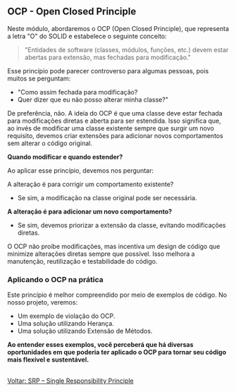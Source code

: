 ## OCP - Open Closed Principle

Neste módulo, abordaremos o OCP (Open Closed Principle), que representa a letra "O" do SOLID e estabelece o seguinte conceito: 

> "Entidades de software (classes, módulos, funções, etc.) devem estar abertas para extensão, mas fechadas para modificação." 

Esse princípio pode parecer controverso para algumas pessoas, pois muitos se perguntam: 
- "Como assim fechada para modificação?
- Quer dizer que eu não posso alterar minha classe?"

De preferência, não. A ideia do OCP é que uma classe deve estar fechada para modificações diretas e aberta para ser estendida. Isso significa que, ao invés de modificar uma classe existente sempre que surgir um novo requisito, devemos criar extensões para adicionar novos comportamentos sem alterar o código original. 

**Quando modificar e quando estender?**<br />

Ao aplicar esse princípio, devemos nos perguntar:<br /> 

A alteração é para corrigir um comportamento existente? 
- Se sim, a modificação na classe original pode ser necessária. 

**A alteração é para adicionar um novo comportamento?**<br /> 
- Se sim, devemos priorizar a extensão da classe, evitando modificações diretas. 

O OCP não proíbe modificações, mas incentiva um design de código que minimize alterações diretas sempre que possível. Isso melhora a manutenção, reutilização e testabilidade do código. 

### Aplicando o OCP na prática 

Este princípio é melhor compreendido por meio de exemplos de código. No nosso projeto, veremos:<br /> 

- Um exemplo de violação do OCP. 
- Uma solução utilizando Herança. 
- Uma solução utilizando Extensão de Métodos. 

**Ao entender esses exemplos, você perceberá que há diversas oportunidades em que poderia ter aplicado o OCP para tornar seu código mais flexível e sustentável.**



<br/>
<div style="display: flex; justify-content: space-between;">  
   <a href="solid-srp.md">Voltar: SRP – Single Responsibility Principle</a><br />  
</div>